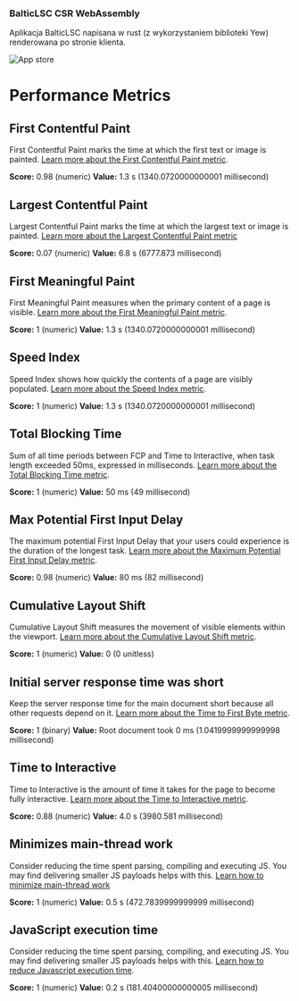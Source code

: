 ### BalticLSC CSR WebAssembly

Aplikacja BalticLSC napisana w rust (z wykorzystaniem biblioteki Yew) renderowana po stronie klienta.

![App store](src/assets/app-store.png?raw=true "App store")

# Performance Metrics

## First Contentful Paint

First Contentful Paint marks the time at which the first text or image is painted. [Learn more about the First Contentful Paint metric](https://developer.chrome.com/docs/lighthouse/performance/first-contentful-paint/).

**Score:** 0.98 (numeric)
**Value:** 1.3 s (1340.0720000000001 millisecond)

## Largest Contentful Paint

Largest Contentful Paint marks the time at which the largest text or image is painted. [Learn more about the Largest Contentful Paint metric](https://developer.chrome.com/docs/lighthouse/performance/lighthouse-largest-contentful-paint/)

**Score:** 0.07 (numeric)
**Value:** 6.8 s (6777.873 millisecond)

## First Meaningful Paint

First Meaningful Paint measures when the primary content of a page is visible. [Learn more about the First Meaningful Paint metric](https://developer.chrome.com/docs/lighthouse/performance/first-meaningful-paint/).

**Score:** 1 (numeric)
**Value:** 1.3 s (1340.0720000000001 millisecond)

## Speed Index

Speed Index shows how quickly the contents of a page are visibly populated. [Learn more about the Speed Index metric](https://developer.chrome.com/docs/lighthouse/performance/speed-index/).

**Score:** 1 (numeric)
**Value:** 1.3 s (1340.0720000000001 millisecond)

## Total Blocking Time

Sum of all time periods between FCP and Time to Interactive, when task length exceeded 50ms, expressed in milliseconds. [Learn more about the Total Blocking Time metric](https://developer.chrome.com/docs/lighthouse/performance/lighthouse-total-blocking-time/).

**Score:** 1 (numeric)
**Value:** 50 ms (49 millisecond)

## Max Potential First Input Delay

The maximum potential First Input Delay that your users could experience is the duration of the longest task. [Learn more about the Maximum Potential First Input Delay metric](https://developer.chrome.com/docs/lighthouse/performance/lighthouse-max-potential-fid/).

**Score:** 0.98 (numeric)
**Value:** 80 ms (82 millisecond)

## Cumulative Layout Shift

Cumulative Layout Shift measures the movement of visible elements within the viewport. [Learn more about the Cumulative Layout Shift metric](https://web.dev/cls/).

**Score:** 1 (numeric)
**Value:** 0 (0 unitless)

## Initial server response time was short

Keep the server response time for the main document short because all other requests depend on it. [Learn more about the Time to First Byte metric](https://developer.chrome.com/docs/lighthouse/performance/time-to-first-byte/).

**Score:** 1 (binary)
**Value:** Root document took 0 ms (1.0419999999999998 millisecond)

## Time to Interactive

Time to Interactive is the amount of time it takes for the page to become fully interactive. [Learn more about the Time to Interactive metric](https://developer.chrome.com/docs/lighthouse/performance/interactive/).

**Score:** 0.88 (numeric)
**Value:** 4.0 s (3980.581 millisecond)

## Minimizes main-thread work

Consider reducing the time spent parsing, compiling and executing JS. You may find delivering smaller JS payloads helps with this. [Learn how to minimize main-thread work](https://developer.chrome.com/docs/lighthouse/performance/mainthread-work-breakdown/)

**Score:** 1 (numeric)
**Value:** 0.5 s (472.7839999999999 millisecond)

## JavaScript execution time

Consider reducing the time spent parsing, compiling, and executing JS. You may find delivering smaller JS payloads helps with this. [Learn how to reduce Javascript execution time](https://developer.chrome.com/docs/lighthouse/performance/bootup-time/).

**Score:** 1 (numeric)
**Value:** 0.2 s (181.40400000000005 millisecond)

